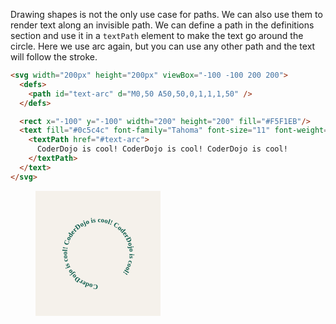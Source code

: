Drawing shapes is not the only use case for paths. We can also use them to render text along an invisible path. We can define a path in the definitions section and use it in a `textPath` element to make the text go around the circle. Here we use arc again, but you can use any other path and the text will follow the stroke.

```html
<svg width="200px" height="200px" viewBox="-100 -100 200 200">
  <defs>
    <path id="text-arc" d="M0,50 A50,50,0,1,1,1,50" />
  </defs>

  <rect x="-100" y="-100" width="200" height="200" fill="#F5F1EB"/>
  <text fill="#0c5c4c" font-family="Tahoma" font-size="11" font-weight="bold">
    <textPath href="#text-arc">
      CoderDojo is cool! CoderDojo is cool! CoderDojo is cool!
    </textPath>
  </text>
</svg>
```

<figure>
<svg width="200px" height="200px" viewBox="-100 -100 200 200">
  <defs>
    <path id="text-arc" d="M0,50 A50,50,0,1,1,1,50" />
  </defs>

  <rect x="-100" y="-100" width="200" height="200" fill="#F5F1EB"/>
  <text fill="#0c5c4c" font-family="Tahoma" font-size="11" font-weight="bold">
    <textPath href="#text-arc">
      CoderDojo is cool! CoderDojo is cool! CoderDojo is cool!
    </textPath>
  </text>
</svg>
</figure>
